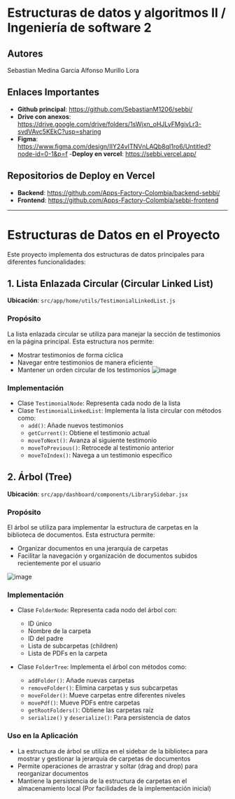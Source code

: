 # Estructuras de datos y algoritmos II    / Ingeniería de software 2

## Autores
Sebastian Medina Garcia
Alfonso Murillo Lora

## Enlaces Importantes
- **Github principal**: https://github.com/SebastianM1206/sebbi/
- **Drive con anexos**: https://drive.google.com/drive/folders/1sWjxn_oHJLyFMgivLr3-svdVAvc5KEkC?usp=sharing
- **Figma**: https://www.figma.com/design/IIY24vITNVnLAQb8qI1ro6/Untitled?node-id=0-1&p=f
-**Deploy en vercel**: https://sebbi.vercel.app/
  
## Repositorios de Deploy en Vercel
- **Backend**: https://github.com/Apps-Factory-Colombia/backend-sebbi/
- **Frontend**: https://github.com/Apps-Factory-Colombia/sebbi-frontend

-----------------------------------------------------------------------------


# Estructuras de Datos en el Proyecto

Este proyecto implementa dos estructuras de datos principales para diferentes funcionalidades:

## 1. Lista Enlazada Circular (Circular Linked List)

**Ubicación**: `src/app/home/utils/TestimonialLinkedList.js`

### Propósito
La lista enlazada circular se utiliza para manejar la sección de testimonios en la página principal. Esta estructura nos permite:
- Mostrar testimonios de forma cíclica
- Navegar entre testimonios de manera eficiente
- Mantener un orden circular de los testimonios
![image](https://github.com/user-attachments/assets/abd78a36-342f-422f-970e-6b9e0c0160a2)


### Implementación
- Clase `TestimonialNode`: Representa cada nodo de la lista
- Clase `TestimonialLinkedList`: Implementa la lista circular con métodos como:
  - `add()`: Añade nuevos testimonios
  - `getCurrent()`: Obtiene el testimonio actual
  - `moveToNext()`: Avanza al siguiente testimonio
  - `moveToPrevious()`: Retrocede al testimonio anterior
  - `moveToIndex()`: Navega a un testimonio específico

## 2. Árbol (Tree)

**Ubicación**: `src/app/dashboard/components/LibrarySidebar.jsx`

### Propósito
El árbol se utiliza para implementar la estructura de carpetas en la biblioteca de documentos. Esta estructura permite:
- Organizar documentos en una jerarquía de carpetas
- Facilitar la navegación y organización de documentos subidos recientemente por el usuario

![image](https://github.com/user-attachments/assets/d7456d45-4848-4a40-9a0e-a43aabe30d06)

  

### Implementación
- Clase `FolderNode`: Representa cada nodo del árbol con:
  - ID único
  - Nombre de la carpeta
  - ID del padre
  - Lista de subcarpetas (children)
  - Lista de PDFs en la carpeta

- Clase `FolderTree`: Implementa el árbol con métodos como:
  - `addFolder()`: Añade nuevas carpetas
  - `removeFolder()`: Elimina carpetas y sus subcarpetas
  - `moveFolder()`: Mueve carpetas entre diferentes niveles
  - `movePdf()`: Mueve PDFs entre carpetas
  - `getRootFolders()`: Obtiene las carpetas raíz
  - `serialize()` y `deserialize()`: Para persistencia de datos

### Uso en la Aplicación
- La estructura de árbol se utiliza en el sidebar de la biblioteca para mostrar y gestionar la jerarquía de carpetas de documentos
- Permite operaciones de arrastrar y soltar (drag and drop) para reorganizar documentos
- Mantiene la persistencia de la estructura de carpetas en el almacenamiento local (Por facilidades de la implementación inicial)

